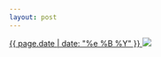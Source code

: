 ```yaml
---
layout: post
---
```


<p>
  <a href="/256">
    <time>{{ page.date | date: "%e %B %Y" }}</time>
    <img src="https://s3.amazonaws.com/life.aaronjgreenberg.com/256.jpg">
  </a>
  
</p>
